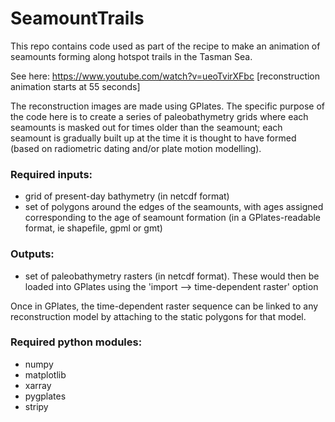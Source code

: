 # SeamountTrails

This repo contains code used as part of the recipe to make an animation of seamounts forming along hotspot trails in the Tasman Sea. 

See here: https://www.youtube.com/watch?v=ueoTvirXFbc [reconstruction animation starts at 55 seconds]

The reconstruction images are made using GPlates. The specific purpose of the code here is to create a series of paleobathymetry grids where each seamounts is masked out for times older than the seamount; each seamount is gradually built up at the time it is thought to have formed (based on radiometric dating and/or plate motion modelling).

### Required inputs:
   
- grid of present-day bathymetry (in netcdf format) 
- set of polygons around the edges of the seamounts, with ages assigned corresponding to the age of seamount formation (in a GPlates-readable format, ie shapefile, gpml or gmt)

### Outputs:
- set of paleobathymetry rasters (in netcdf format). These would then be loaded into GPlates using the 'import --> time-dependent raster' option

Once in GPlates, the time-dependent raster sequence can be linked to any reconstruction model by attaching to the static polygons for that model.

### Required python modules:
- numpy
- matplotlib
- xarray
- pygplates
- stripy

